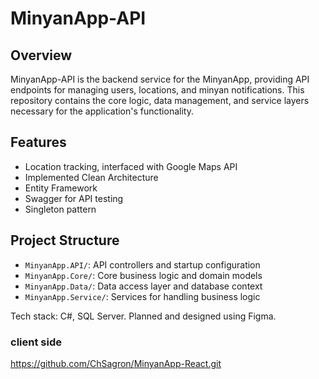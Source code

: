 # MinyanApp-API

## Overview

MinyanApp-API is the backend service for the MinyanApp, providing API endpoints for managing users, locations, and minyan notifications. This repository contains the core logic, data management, and service layers necessary for the application's functionality.

## Features

- Location tracking, interfaced with Google Maps API
- Implemented Clean Architecture
- Entity Framework
- Swagger for API testing
- Singleton pattern


## Project Structure

- `MinyanApp.API/`: API controllers and startup configuration
- `MinyanApp.Core/`: Core business logic and domain models
- `MinyanApp.Data/`: Data access layer and database context
- `MinyanApp.Service/`: Services for handling business logic



Tech stack: C#, SQL Server.
Planned and designed using Figma.


### client side
https://github.com/ChSagron/MinyanApp-React.git

